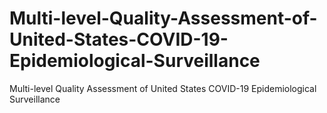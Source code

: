 # Multi-level-Quality-Assessment-of-United-States-COVID-19-Epidemiological-Surveillance
Multi-level Quality Assessment of United States COVID-19 Epidemiological Surveillance
